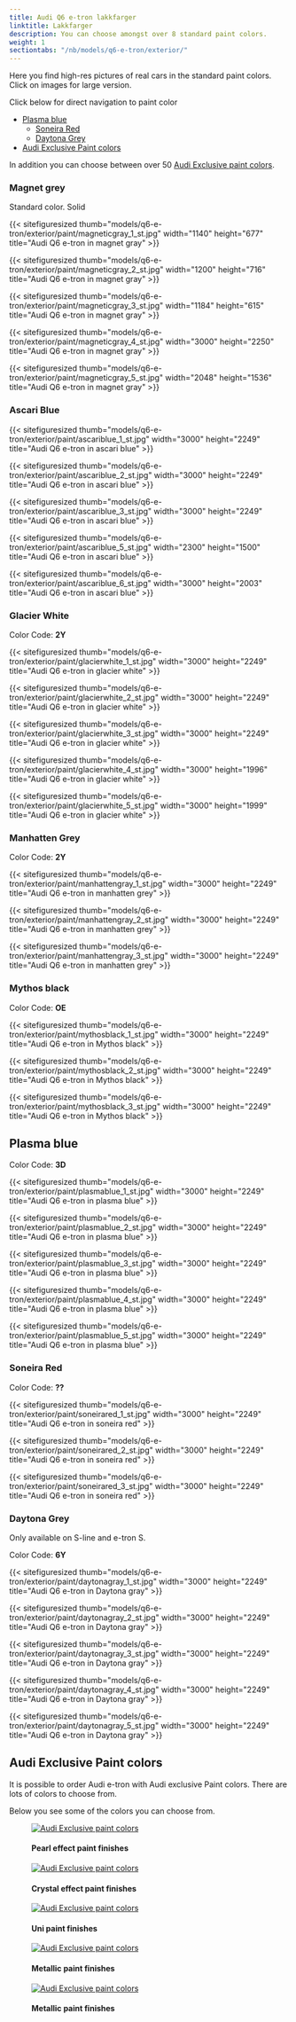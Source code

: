 ```yaml
---
title: Audi Q6 e-tron lakkfarger
linktitle: Lakkfarger
description: You can choose amongst over 8 standard paint colors.
weight: 1
sectiontabs: "/nb/models/q6-e-tron/exterior/"
---
```

<!-- markdownlint-disable MD033 -->

Here you find high-res pictures of real cars in the standard paint colors. Click on images for large version.

Click below for direct navigation to paint color

- [Plasma blue](#plasma-blue)
  - [Soneira Red](#soneira-red)
  - [Daytona Grey](#daytona-grey)
- [Audi Exclusive Paint colors](#audi-exclusive-paint-colors)

In addition you can choose between over 50 [Audi Exclusive paint colors](../../exterior/paint/#audi-exclusive-lakk-farger).
### Magnet grey

Standard color. Solid

{{< sitefiguresized thumb="models/q6-e-tron/exterior/paint/magneticgray_1_st.jpg" width="1140" height="677" title="Audi Q6 e-tron in magnet gray" >}}


{{< sitefiguresized thumb="models/q6-e-tron/exterior/paint/magneticgray_2_st.jpg" width="1200" height="716" title="Audi Q6 e-tron in magnet gray" >}}


{{< sitefiguresized thumb="models/q6-e-tron/exterior/paint/magneticgray_3_st.jpg" width="1184" height="615" title="Audi Q6 e-tron in magnet gray" >}}


{{< sitefiguresized thumb="models/q6-e-tron/exterior/paint/magneticgray_4_st.jpg" width="3000" height="2250" title="Audi Q6 e-tron in magnet gray" >}}

{{< sitefiguresized thumb="models/q6-e-tron/exterior/paint/magneticgray_5_st.jpg" width="2048" height="1536" title="Audi Q6 e-tron in magnet gray" >}}

### Ascari Blue

{{< sitefiguresized thumb="models/q6-e-tron/exterior/paint/ascariblue_1_st.jpg" width="3000" height="2249" title="Audi Q6 e-tron in ascari blue" >}}

{{< sitefiguresized thumb="models/q6-e-tron/exterior/paint/ascariblue_2_st.jpg" width="3000" height="2249" title="Audi Q6 e-tron in ascari blue" >}}

{{< sitefiguresized thumb="models/q6-e-tron/exterior/paint/ascariblue_3_st.jpg" width="3000" height="2249" title="Audi Q6 e-tron in ascari blue" >}}

{{< sitefiguresized thumb="models/q6-e-tron/exterior/paint/ascariblue_5_st.jpg" width="2300" height="1500" title="Audi Q6 e-tron in ascari blue" >}}

{{< sitefiguresized thumb="models/q6-e-tron/exterior/paint/ascariblue_6_st.jpg" width="3000" height="2003" title="Audi Q6 e-tron in ascari blue" >}}



### Glacier White

Color Code: **2Y**

{{< sitefiguresized thumb="models/q6-e-tron/exterior/paint/glacierwhite_1_st.jpg" width="3000" height="2249" title="Audi Q6 e-tron in glacier white" >}}

{{< sitefiguresized thumb="models/q6-e-tron/exterior/paint/glacierwhite_2_st.jpg" width="3000" height="2249" title="Audi Q6 e-tron in glacier white" >}}

{{< sitefiguresized thumb="models/q6-e-tron/exterior/paint/glacierwhite_3_st.jpg" width="3000" height="2249" title="Audi Q6 e-tron in glacier white" >}}

{{< sitefiguresized thumb="models/q6-e-tron/exterior/paint/glacierwhite_4_st.jpg" width="3000" height="1996" title="Audi Q6 e-tron in glacier white" >}}

{{< sitefiguresized thumb="models/q6-e-tron/exterior/paint/glacierwhite_5_st.jpg" width="3000" height="1999" title="Audi Q6 e-tron in glacier white" >}}

### Manhatten Grey

Color Code: **2Y**

{{< sitefiguresized thumb="models/q6-e-tron/exterior/paint/manhattengray_1_st.jpg" width="3000" height="2249" title="Audi Q6 e-tron in manhatten grey" >}}

{{< sitefiguresized thumb="models/q6-e-tron/exterior/paint/manhattengray_2_st.jpg" width="3000" height="2249" title="Audi Q6 e-tron in manhatten grey" >}}

{{< sitefiguresized thumb="models/q6-e-tron/exterior/paint/manhattengray_3_st.jpg" width="3000" height="2249" title="Audi Q6 e-tron in manhatten grey" >}}

### Mythos black

Color Code: **OE**

{{< sitefiguresized thumb="models/q6-e-tron/exterior/paint/mythosblack_1_st.jpg" width="3000" height="2249" title="Audi Q6 e-tron in Mythos black" >}}

{{< sitefiguresized thumb="models/q6-e-tron/exterior/paint/mythosblack_2_st.jpg" width="3000" height="2249" title="Audi Q6 e-tron in Mythos black" >}}

{{< sitefiguresized thumb="models/q6-e-tron/exterior/paint/mythosblack_3_st.jpg" width="3000" height="2249" title="Audi Q6 e-tron in Mythos black" >}}


## Plasma blue

Color Code: **3D**

{{< sitefiguresized thumb="models/q6-e-tron/exterior/paint/plasmablue_1_st.jpg" width="3000" height="2249" title="Audi Q6 e-tron in plasma blue" >}}

{{< sitefiguresized thumb="models/q6-e-tron/exterior/paint/plasmablue_2_st.jpg" width="3000" height="2249" title="Audi Q6 e-tron in plasma blue" >}}

{{< sitefiguresized thumb="models/q6-e-tron/exterior/paint/plasmablue_3_st.jpg" width="3000" height="2249" title="Audi Q6 e-tron in plasma blue" >}}

{{< sitefiguresized thumb="models/q6-e-tron/exterior/paint/plasmablue_4_st.jpg" width="3000" height="2249" title="Audi Q6 e-tron in plasma blue" >}}

{{< sitefiguresized thumb="models/q6-e-tron/exterior/paint/plasmablue_5_st.jpg" width="3000" height="2249" title="Audi Q6 e-tron in plasma blue" >}}

### Soneira Red

Color Code: **??**

{{< sitefiguresized thumb="models/q6-e-tron/exterior/paint/soneirared_1_st.jpg" width="3000" height="2249" title="Audi Q6 e-tron in soneira red" >}}

{{< sitefiguresized thumb="models/q6-e-tron/exterior/paint/soneirared_2_st.jpg" width="3000" height="2249" title="Audi Q6 e-tron in soneira red" >}}

{{< sitefiguresized thumb="models/q6-e-tron/exterior/paint/soneirared_3_st.jpg" width="3000" height="2249" title="Audi Q6 e-tron in soneira red" >}}


### Daytona Grey

Only available on S-line and e-tron S.

Color Code: **6Y**

{{< sitefiguresized thumb="models/q6-e-tron/exterior/paint/daytonagray_1_st.jpg" width="3000" height="2249" title="Audi Q6 e-tron in  Daytona gray" >}}

{{< sitefiguresized thumb="models/q6-e-tron/exterior/paint/daytonagray_2_st.jpg" width="3000" height="2249" title="Audi Q6 e-tron in  Daytona gray" >}}

{{< sitefiguresized thumb="models/q6-e-tron/exterior/paint/daytonagray_3_st.jpg" width="3000" height="2249" title="Audi Q6 e-tron in  Daytona gray" >}}

{{< sitefiguresized thumb="models/q6-e-tron/exterior/paint/daytonagray_4_st.jpg" width="3000" height="2249" title="Audi Q6 e-tron in  Daytona gray" >}}

{{< sitefiguresized thumb="models/q6-e-tron/exterior/paint/daytonagray_5_st.jpg" width="3000" height="2249" title="Audi Q6 e-tron in  Daytona gray" >}}



## Audi Exclusive Paint colors

It is possible to order Audi e-tron with Audi exclusive Paint colors. There are lots of colors to choose from.

Below you see some of the colors you can choose from.

<figure>
    <a href="https://media.electrichasgoneaudi.net/multimedia/models/e-tron/exterior/paint/paint_exclusive_overview1.jpg">
        <img src="https://media.electrichasgoneaudi.net/multimedia/models/e-tron/exterior/paint/paint_exclusive_overview1s.jpg" class="img-fluid" alt="Audi Exclusive paint colors" title="Audi Exclusive paint colors">
    </a>
    <figcaption><h4>Pearl effect paint finishes</h4></figcaption>
</figure>

<figure>
    <a href="https://media.electrichasgoneaudi.net/multimedia/models/e-tron/exterior/paint/paint_exclusive_overview2.jpg">
        <img src="https://media.electrichasgoneaudi.net/multimedia/models/e-tron/exterior/paint/paint_exclusive_overview2s.jpg" class="img-fluid" alt="Audi Exclusive paint colors" title="Audi Exclusive paint colors">
    </a>
    <figcaption><h4>Crystal effect paint finishes</h4></figcaption>
</figure>

<figure>
    <a href="https://media.electrichasgoneaudi.net/multimedia/models/e-tron/exterior/paint/paint_exclusive_overview3.jpg">
        <img src="https://media.electrichasgoneaudi.net/multimedia/models/e-tron/exterior/paint/paint_exclusive_overview3s.jpg" class="img-fluid" alt="Audi Exclusive paint colors" title="Audi Exclusive paint colors">
    </a>
    <figcaption><h4>Uni paint finishes</h4></figcaption>
</figure>

<figure>
    <a href="https://media.electrichasgoneaudi.net/multimedia/models/e-tron/exterior/paint/paint_exclusive_overview4.jpg">
        <img src="https://media.electrichasgoneaudi.net/multimedia/models/e-tron/exterior/paint/paint_exclusive_overview4s.jpg" class="img-fluid" alt="Audi Exclusive paint colors" title="Audi Exclusive paint colors">
    </a>
    <figcaption><h4>Metallic paint finishes</h4></figcaption>
</figure>

<figure>
    <a href="https://media.electrichasgoneaudi.net/multimedia/models/e-tron/exterior/paint/paint_exclusive_overview5.jpg">
        <img src="https://media.electrichasgoneaudi.net/multimedia/models/e-tron/exterior/paint/paint_exclusive_overview5s.jpg" class="img-fluid" alt="Audi Exclusive paint colors" title="Audi Exclusive paint colors">
    </a>
    <figcaption><h4>Metallic paint finishes</h4></figcaption>
</figure>
